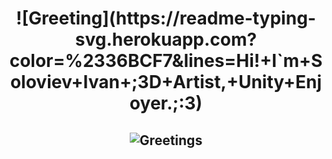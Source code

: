 <h1 align = "center">
    ![Greeting](https://readme-typing-svg.herokuapp.com?color=%2336BCF7&lines=Hi!+I`m+Soloviev+Ivan+;3D+Artist,+Unity+Enjoyer.;:3)
</h1>    

<!-- Greetings  -->
<h2 align="center">

![Greetings](https://readme-typing-svg.demolab.com?font=Fira+Code&pause=1000&color=58C8E7&width=435&lines=Hello%2C+world!+;I'm+Bekzodbek+Kodirov+;Frontend+developer!+)

<!-- About me -->
</h2 >